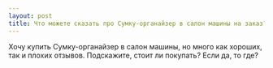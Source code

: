 ```yaml
---
layout: post 
title: Что можете сказать про Сумку-органайзер в салон машины на заказ? 
--- 
```

Хочу купить Сумку-органайзер в салон машины, но много как хороших, так и плохих отзывов. Подскажите, стоит ли покупать? Если да, то где?